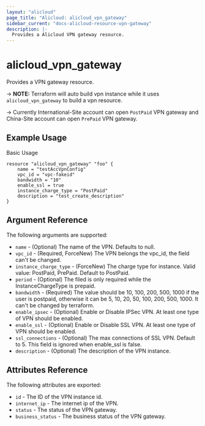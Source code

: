 ```yaml
---
layout: "alicloud"
page_title: "Alicloud: alicloud_vpn_gateway"
sidebar_current: "docs-alicloud-resource-vpn-gateway"
description: |-
  Provides a Alicloud VPN gateway resource.
---
```


# alicloud\_vpn_gateway

Provides a VPN gateway resource.

-> **NOTE:** Terraform will auto build vpn instance  while it uses `alicloud_vpn_gateway` to build a vpn resource.

-> Currently International-Site account can open `PostPaid` VPN gateway and China-Site account can open `PrePaid` VPN gateway.

## Example Usage

Basic Usage

```
resource "alicloud_vpn_gateway" "foo" {
    name = "testAccVpnConfig"
    vpc_id = "vpc-fakeid"
    bandwidth = "10"
    enable_ssl = true
    instance_charge_type = "PostPaid"
    description = "test_create_description"
}
```
## Argument Reference

The following arguments are supported:

* `name` - (Optional) The name of the VPN. Defaults to null.
* `vpc_id` - (Required, ForceNew) The VPN belongs the vpc_id, the field can't be changed.
* `instance_charge_type` - (ForceNew) The charge type for instance. Valid value: PostPaid, PrePaid. Default to PostPaid.
* `period` - (Optional) The filed is only required while the InstanceChargeType is prepaid.
* `bandwidth` - (Required) The value should be 10, 100, 200, 500, 1000 if the user is postpaid, otherwise it can be 5, 10, 20, 50, 100, 200, 500, 1000.
                   It can't be changed by terraform.
* `enable_ipsec` - (Optional) Enable or Disable IPSec VPN. At least one type of VPN should be enabled.
* `enable_ssl`  - (Optional) Enable or Disable SSL VPN.  At least one type of VPN should be enabled.
* `ssl_connections` - (Optional) The max connections of SSL VPN. Default to 5. This field is ignored when enable_ssl is false.
* `description` - (Optional) The description of the VPN instance.

## Attributes Reference

The following attributes are exported:

* `id` - The ID of the VPN instance id.
* `internet_ip` - The internet ip of the VPN.
* `status` - The status of the VPN gateway.
* `business_status` - The business status of the VPN gateway.




